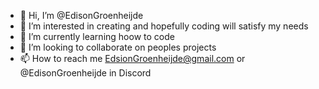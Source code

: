 - 👋 Hi, I’m @EdisonGroenheijde
- 👀 I’m interested in creating and hopefully coding will satisfy my needs
- 🌱 I’m currently learning hoow to code
- 💞️ I’m looking to collaborate on peoples projects
- 📫 How to reach me EdsionGroenheijde@gmail.com or @EdisonGroenheijde in Discord

<!---
EdisonGroenheijde/EdisonGroenheijde is a ✨ special ✨ repository because its `README.md` (this file) appears on your GitHub profile.
You can click the Preview link to take a look at your changes.
--->
